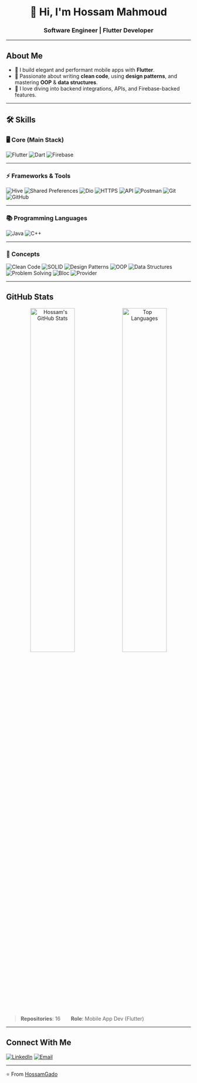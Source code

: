 <div align="center">

# 👋 Hi, I'm Hossam Mahmoud  
### Software Engineer | Flutter Developer

</div>

---

##  About Me
- 🔭 I build elegant and performant mobile apps with **Flutter**.
- 🌱 Passionate about writing **clean code**, using **design patterns**, and mastering **OOP** & **data structures**.
- 💬 I love diving into backend integrations, APIs, and Firebase-backed features.

---

## 🛠 Skills  

### 🖥️ Core (Main Stack)  
![Flutter](https://img.shields.io/badge/Flutter-02569B?style=flat&logo=flutter&logoColor=white) ![Dart](https://img.shields.io/badge/Dart-0175C2?style=flat&logo=dart&logoColor=white) ![Firebase](https://img.shields.io/badge/Firebase-ffca28?style=flat&logo=firebase&logoColor=black)  

---

### ⚡ Frameworks & Tools  
![Hive](https://img.shields.io/badge/Hive-FFB300?style=flat) ![Shared Preferences](https://img.shields.io/badge/Shared_Preferences-0078D7?style=flat) ![Dio](https://img.shields.io/badge/Dio-0175C2?style=flat) ![HTTPS](https://img.shields.io/badge/HTTPS-00599C?style=flat&logo=letsencrypt&logoColor=white) ![API](https://img.shields.io/badge/API-009688?style=flat&logo=fastapi&logoColor=white) ![Postman](https://img.shields.io/badge/Postman-FF6C37?style=flat&logo=postman&logoColor=white) ![Git](https://img.shields.io/badge/Git-E44C30?style=flat&logo=git&logoColor=white) ![GitHub](https://img.shields.io/badge/GitHub-181717?style=flat&logo=github&logoColor=white)  

---

### 📚 Programming Languages  
![Java](https://img.shields.io/badge/Java-ED8B00?style=flat&logo=java&logoColor=white) ![C++](https://img.shields.io/badge/C++-00599C?style=flat&logo=cplusplus&logoColor=white)  

---

### 🎯 Concepts  
![Clean Code](https://img.shields.io/badge/Clean%20Code-21A366?style=flat) ![SOLID](https://img.shields.io/badge/SOLID%20Principles-02569B?style=flat) ![Design Patterns](https://img.shields.io/badge/Design%20Patterns-512BD4?style=flat) ![OOP](https://img.shields.io/badge/OOP-orange?style=flat) ![Data Structures](https://img.shields.io/badge/Data%20Structures-007396?style=flat) ![Problem Solving](https://img.shields.io/badge/Problem%20Solving-FF5722?style=flat) ![Bloc](https://img.shields.io/badge/Bloc-0175C2?style=flat&logo=flutter&logoColor=white) ![Provider](https://img.shields.io/badge/Provider-512BD4?style=flat&logo=flutter&logoColor=white)  


---

##  GitHub Stats

<div align="center">
  <img src="https://github-readme-stats.vercel.app/api?username=HossamGado&show_icons=true&theme=dark&hide_border=true" alt="Hossam's GitHub Stats" width="49%"/>
  <img src="https://github-readme-stats.vercel.app/api/top-langs/?username=HossamGado&layout=compact&theme=dark&hide_border=true" alt="Top Languages" width="49%"/>
</div>

>  **Repositories**: 16    **Role**: Mobile App Dev (Flutter)

---

##  Connect With Me
[![LinkedIn](https://img.shields.io/badge/LinkedIn-Hossam%20Mahmoud-blue?style=flat&logo=linkedin)](www.linkedin.com/in/hossam-mahmoud-gado)
[![Email](https://img.shields.io/badge/Email-Contact-red?style=flat&logo=gmail)](mailto:yourmail@example.com)

---

⭐ From [HossamGado](https://github.com/HossamGado)

